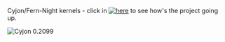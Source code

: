 Cyjon/Fern-Night kernels - click in [![here](https://github.com/users/CorruptedByCPU/projects/3/views/1)](https://github.com/users/CorruptedByCPU/projects/3/views/3?layout=table) to see how's the project going up.

![Cyjon 0.2099](https://blackdev.org/shot/current.png?)
